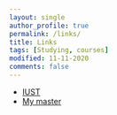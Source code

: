 ```yaml
---
layout: single
author_profile: true
permalink: /links/
title: Links
tags: [Studying, courses]
modified: 11-11-2020
comments: false
---
```



* [IUST](http://www.iust.ac.ir/)
* [My master](http://www.sauleh.github.io)
